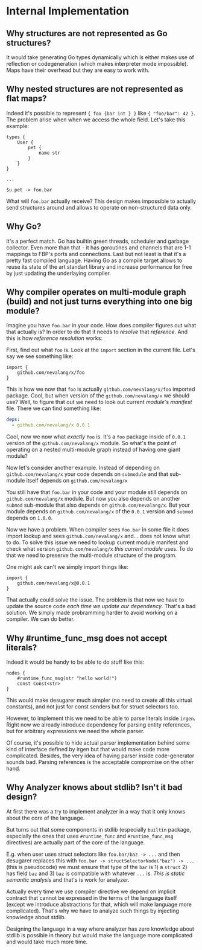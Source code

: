 # Internal Implementation

## Why structures are not represented as Go structures?

It would take generating Go types dynamically which is either makes use of reflection or codegeneration (which makes interpreter mode impossible). Maps have their overhead but they are easy to work with.

## Why nested structures are not represented as flat maps?

Indeed it's possible to represent `{ foo {bar int } }` like `{ "foo/bar": 42 }`. The problem arise when when we access the whole field. Let's take this example:

```
types {
    User {
        pet {
            name str
        }
    }
}

...

$u.pet -> foo.bar
```

What will `foo.bar` actually receive? This design makes impossible to actually send structures around and allows to operate on non-structured data only.

## Why Go?

It's a perfect match. Go has builtin green threads, scheduler and garbage collector. Even more than that - it has goroutines and channels that are 1-1 mappings to FBP's ports and connections. Last but not least is that it's a pretty fast compiled language. Having Go as a compile target allows to reuse its state of the art standart library and increase performance for free by just updating the underlaying compiler.

## Why compiler operates on multi-module graph (build) and not just turns everything into one big module?

Imagine you have `foo.bar` in your code. How does compiler figures out what that actually is? In order to do that it needs to _resolve_ that _reference_. And this is how _reference resolution_ works:

First, find out what `foo` is. Look at the `import` section in the current file. Let's say we see something like:

```neva
import {
    github.com/nevalang/x/foo
}
```

This is how we now that `foo` is actually `github.com/nevalang/x/foo` imported package. Cool, but when version of the `github.com/nevalang/x` we should use? Well, to figure that out we need to look out current _module_'s _manifest_ file. There we can find something like:

```yaml
deps:
  - github.com/nevalang/x 0.0.1
```

Cool, now we now what _exactly_ `foo` is. It's a `foo` package inside of `0.0.1` version of the `github.com/nevalang/x` module. So what's the point of operating on a nested multi-module graph instead of having one giant module?

Now let's consider another example. Instead of depending on `github.com/nevalang/x` your code depends on `submodule` and that sub-module itself depends on `github.com/nevalang/x`

You still have that `foo.bar` in your code and your module still depends on `github.com/nevalang/x` module. But now you also depends on another `submod` sub-module that also depends on `github.com/nevalang/x`. But your module depends on `github.com/nevalang/x` of the `0.0.1` version and `submod` depends on `1.0.0`.

Now we have a problem. When compiler sees `foo.bar` in some file it does import lookup and sees `github.com/nevalang/x` and... does not know what to do. To solve this issue we need to lookup current module manifest and check what version `github.com/nevalang/x` _this current module_ uses. To do that we need to preserve the multi-module structure of the program.

One might ask can't we simply import things like:

```neva
import {
    github.com/nevalang/x@0.0.1
}
```

That actually could solve the issue. The problem is that now we have to update the source code _each time we update our dependency_. That's a bad solution. We simply made probramming harder to avoid working on a compiler. We can do better.

## Why #runtime_func_msg does not accept literals?

Indeed it would be handy to be able to do stuff like this:

```neva
nodes {
    #runtime_func_msg(str "hello world!")
    const Const<str>
}
```

This would make desugarer much simpler (no need to create all this virtual constants), and not just for const senders but for struct selectors too.

However, to implement this we need to be able to parse literals inside `irgen`. Right now we already introduce dependency for parsing entity references, but for arbitrary expressions we need the whole parser.

Of course, it's possible to hide actual parser implementation behind some kind of interface defined by irgen but that would make code more complicated. Besides, the very idea of having parser inside code-generator sounds bad. Parsing references is the acceptable compromise on the other hand.

## Why Analyzer knows about stdlib? Isn't it bad design?

At first there was a try to implement analyzer in a way that it only knows about the core of the language.

But turns out that some components in stdlib (especially `builtin` package, especially the ones that uses `#runtime_func` and `#runtime_func_msg` directives) are actually part of the core of the language.

E.g. when user uses struct selectors like `foo.bar/baz -> ...` and then desugarer replaces this with `foo.bar -> structSelectorNode("baz") -> ...` (this is pseudocode) we must ensure that type of the `bar` is 1) a `struct` 2) has field `baz` and 3) `baz` is compatible with whatever `...` is. _This is static semantic analysis_ and that's is work for analyzer.

Actually every time we use compiler directive we depend on implicit contract that cannot be expressed in the terms of the language itself (except we introduce abstractions for that, which will make language more complicated). That's why we have to analyze such things by injecting knowledge about stdlib.

Designing the language in a way where analyzer has zero knowledge about stdlib is possible in theory but would make the language more complicated and would take much more time.
